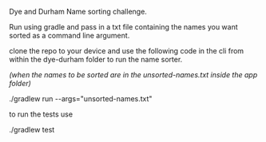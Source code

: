 Dye and Durham Name sorting challenge.

Run using gradle and pass in a txt file containing the names you want sorted as a command line argument.

clone the repo to your device and use the following code in the cli from within the dye-durham folder to run the name sorter.

<i>(when the names to be sorted are in the unsorted-names.txt inside the app folder)</i>

./gradlew run --args="unsorted-names.txt"

to run the tests use 

./gradlew test

